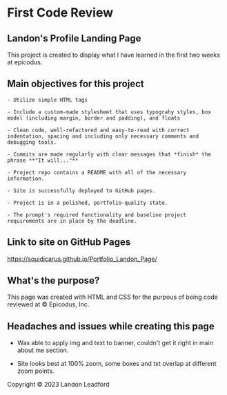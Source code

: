 # First Code Review

## Landon's Profile Landing Page

This project is created to display what I have learned in the first two weeks at epicodus.

## Main objectives for this project

    - Utilize simple HTML tags

    - Include a custom-made stylesheet that uses typograhy styles, box model (including margin, border and padding), and floats

    - Clean code, well-refactored and easy-to-read with correct indentation, spacing and including only necessary comments and debugging tools.

    - Commits are made regularly with clear messages that *finish* the phrase **"It will..."**

    - Project repo contains a README with all of the necessary information.

    - Site is successfully deployed to GitHub pages.

    - Project is in a polished, portfolio-quality state.

    - The prompt's required functionality and baseline project requirements are in place by the deadline.

## Link to site on GitHub Pages
https://squidicarus.github.io/Portfolio_Landon_Page/

## What's the purpose?
This page was created with HTML and CSS for the purpous of being code reviewed at © Epicodus, Inc.

## Headaches and issues while creating this page

- Was able to apply img and text to banner, couldn't get it right in main about me section.

- Site looks best at 100% zoom, some boxes and txt overlap at different zoom points.

Copyright © 2023 Landon Leadford


 

